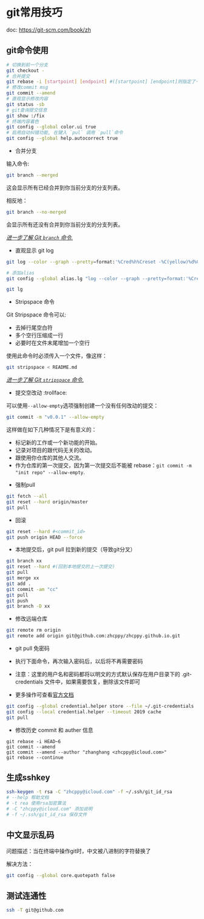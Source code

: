 # git常用技巧

doc: https://git-scm.com/book/zh

## git命令使用

```bash
# 切换到前一个分支
git checkout -
# 合并提交
git rebase -i [startpoint] [endpoint] #([startpoint] [endpoint]则指定了一个编辑区间)
# 修改commit msg
git commit --amend
# 直观显示修改内容
git status -sb 
# git查询提交信息
git show :/fix
# 终端内容着色
git config --global color.ui true
# 启用自动纠错功能, 在键入 `pul` 调用 `pull`命令
git config --global help.autocorrect true
```

* 合并分支
  
输入命令:

```bash
git branch --merged
```

这会显示所有已经合并到你当前分支的分支列表。

相反地：

```bash
git branch --no-merged
```

会显示所有还没有合并到你当前分支的分支列表。

[_进一步了解 Git `branch` 命令._](http://git-scm.com/docs/git-branch)

* 直观显示 git log 

```bash
git log --color --graph --pretty=format:'%Cred%h%Creset -%C(yellow)%d%Creset %s %Cgreen(%cr) %C(bold blue)<%an>%Creset' --abbrev-commit --

# 添加alias
git config --global alias.lg "log --color --graph --pretty=format:'%Cred%h%Creset -%C(yellow)%d%Creset %s %Cgreen(%cr) %C(bold blue)<%an>%Creset' --abbrev-commit --"

git lg
```

* Stripspace 命令

Git Stripspace 命令可以:

- 去掉行尾空白符
- 多个空行压缩成一行
- 必要时在文件末尾增加一个空行

使用此命令时必须传入一个文件，像这样：

```bash
git stripspace < README.md
```
[_进一步了解 Git `stripspace` 命令._](http://git-scm.com/docs/git-stripspace)

* 提交空改动 :trollface:

可以使用`--allow-empty`选项强制创建一个没有任何改动的提交：

```bash
git commit -m "v0.0.1" --allow-empty
```

这样做在如下几种情况下是有意义的：

- 标记新的工作或一个新功能的开始。
- 记录对项目的跟代码无关的改动。
- 跟使用你仓库的其他人交流。
- 作为仓库的第一次提交，因为第一次提交后不能被 rebase：`git commit -m "init repo" --allow-empty`.

* 强制pull

```bash
git fetch --all 
git reset --hard origin/master
git pull
```

* 回滚

```bash
git reset --hard #<commit_id>
git push origin HEAD --force
```

* 本地提交后，git pull 拉到新的提交（导致git分叉）

```bash
git branch xx
git reset --hard #(回到本地提交的上一次提交)
git pull
git merge xx
git add .
git commit -am "cc"
git pull
git push
git branch -D xx
```

* 修改远端仓库

```bash
git remote rm origin
git remote add origin git@github.com:zhcppy/zhcppy.github.io.git
```    

* git pull 免密码

* 执行下面命令，再次输入密码后，以后将不再需要密码
* 注意：这里的用户名和密码都将以明文的方式默认保存在用户目录下的 .git-credentials 文件中，如果需要恢复，删除该文件即可
* 更多操作可查看[官方文档](https://www.google.com/search?q=credential.helper)

```bash
git config --global credential.helper store --file ~/.git-credentials
git config --local credential.helper --timeout 2019 cache
git pull
```

* 修改历史 commit 和 auther 信息

```base
git rebase -i HEAD~6
git commit --amend
git commit --amend --author "zhanghang <zhcppy@icloud.com>"
git rebase --continue
```

## 生成sshkey

```bash
ssh-keygen -t rsa -C "zhcppy@icloud.com" -f ~/.ssh/git_id_rsa
# --help 帮助文档
# -t rea 使用rsa加密算法
# -C "zhcppy@icloud.com" 添加说明
# -f ~/.ssh/git_id_rsa 保存文件
```

## 中文显示乱码

问题描述：当在终端中操作git时，中文被八进制的字符替换了

解决方法：

```bash
git config --global core.quotepath false
```

## 测试连通性

```bash
ssh -T git@github.com
```

